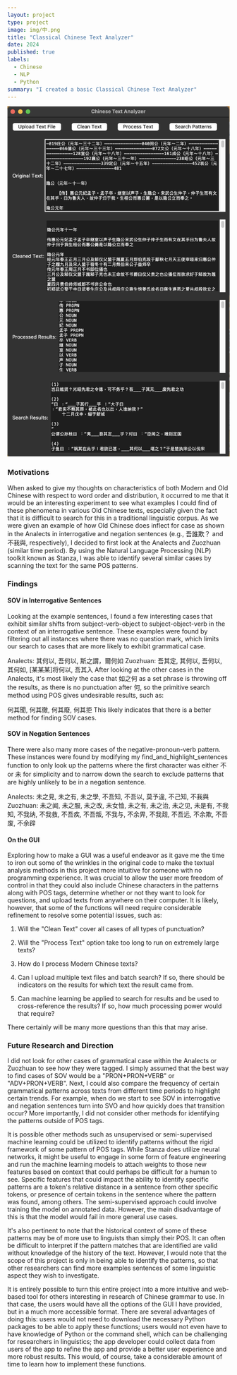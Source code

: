```yaml
---
layout: project
type: project
image: img/中.png
title: "Classical Chinese Text Analyzer"
date: 2024
published: true
labels:
  - Chinese
  - NLP
  - Python
summary: "I created a basic Classical Chinese Text Analyzer"
---
```


<img class="img-fluid" src="../img/GUI_Screenshot.png">

### Motivations
When asked to give my thoughts on characteristics of both Modern and Old Chinese with respect to word order and distribution, it occurred to me that it would be an interesting experiment to see what examples I could find of these phenomena in various Old Chinese texts, especially given the fact that it is difficult to search for this in a traditional linguistic corpus. As we were given an example of how Old Chinese does inflect for case as shown in the Analects in interrogative and negation sentences (e.g., 吾誰欺？ and 不我與, respectively), I decided to first look at the Analects and Zuozhuan (similar time period). By using the Natural Language Processing (NLP) toolkit known as Stanza, I was able to identify several similar cases by scanning the text for the same POS patterns.

### Findings
#### SOV in Interrogative Sentences
Looking at the example sentences, I found a few interesting cases that exhibit similar shifts from subject-verb-object to subject-object-verb in the context of an interrogative sentence. These examples were found by filtering out all instances where there was no question mark, which limits our search to cases that are more likely to exhibit grammatical case.

Analects: 其何以, 吾何以, 斯之謂，爾何如
Zuozhuan: 吾其定, 其何以, 吾何以, 其何如, [某某某]将何以, 吾其入
After looking at the other cases in the Analects, it's most likely the case that 如之何 as a set phrase is throwing off the results, as there is no punctuation after 何, so the primitive search method using POS gives undesirable results, such as:

何其聞, 何其徹, 何其廢, 何其拒
This likely indicates that there is a better method for finding SOV cases.

#### SOV in Negation Sentences
There were also many more cases of the negative-pronoun-verb pattern. These instances were found by modifying my find_and_highlight_sentences function to only look up the patterns where the first character was either 不 or 未 for simplicity and to narrow down the search to exclude patterns that are highly unlikely to be in a negation sentence.

Analects: 未之見, 未之有, 未之學, 不吾知, 不吾以, 莫予違, 不己知, 不我與
Zuozhuan: 未之闻, 未之服, 未之改, 未女恤, 未之有, 未之治, 未之见, 未是有, 不我知, 不我纳, 不我救, 不吾疾, 不吾叛, 不我与, 不余畀, 不我觌, 不吾远, 不余欺, 不吾废, 不余辟

#### On the GUI
Exploring how to make a GUI was a useful endeavor as it gave me the time to iron out some of the wrinkles in the original code to make the textual analysis methods in this project more intuitive for someone with no programming experience. It was crucial to allow the user more freedom of control in that they could also include Chinese characters in the patterns along with POS tags, determine whether or not they want to look for questions, and upload texts from anywhere on their computer. It is likely, however, that some of the functions will need require considerable refinement to resolve some potential issues, such as:

1. Will the "Clean Text" cover all cases of all types of punctuation?

2. Will the "Process Text" option take too long to run on extremely large texts?

3. How do I process Modern Chinese texts?

4. Can I upload multiple text files and batch search? If so, there should be indicators on the results for which text the result came from.

5. Can machine learning be applied to search for results and be used to cross-reference the results? If so, how much processing power would that require?

There certainly will be many more questions than this that may arise.

### Future Research and Direction
I did not look for other cases of grammatical case within the Analects or Zuozhuan to see how they were tagged. I simply assumed that the best way to find cases of SOV would be a "PRON+PRON+VERB" or "ADV+PRON+VERB". Next, I could also compare the frequency of certain grammatical patterns across texts from different time periods to highlight certain trends. For example, when do we start to see SOV in interrogative and negation sentences turn into SVO and how quickly does that transition occur? More importantly, I did not consider other methods for identifying the patterns outside of POS tags.

It is possible other methods such as unsupervised or semi-supervised machine learning could be utilized to identify patterns without the rigid framework of some pattern of POS tags. While Stanza does utilize neural networks, it might be useful to engage in some form of feature engineering and run the machine learning models to attach weights to those new features based on context that could perhaps be difficult for a human to see. Specific features that could impact the ability to identify specific patterns are a token's relative distance in a sentence from other specific tokens, or presence of certain tokens in the sentence where the pattern was found, among others. The semi-supervised approach could involve training the model on annotated data. However, the main disadvantage of this is that the model would fail in more general use cases.

It's also pertinent to note that the historical context of some of these patterns may be of more use to linguists than simply their POS. It can often be difficult to interpret if the pattern matches that are identified are valid without knowledge of the history of the text. However, I would note that the scope of this project is only in being able to identify the patterns, so that other researchers can find more examples sentences of some linguistic aspect they wish to investigate.

It is entirely possible to turn this entire project into a more intuitive and web-based tool for others interesting in research of Chinese grammar to use. In that case, the users would have all the options of the GUI I have provided, but in a much more accessible format. There are several advantages of doing this: users would not need to download the necessary Python packages to be able to apply these functions; users would not even have to have knowledge of Python or the command shell, which can be challenging for researchers in linguistics; the app developer could collect data from users of the app to refine the app and provide a better user experience and more robust results. This would, of course, take a considerable amount of time to learn how to implement these functions.
